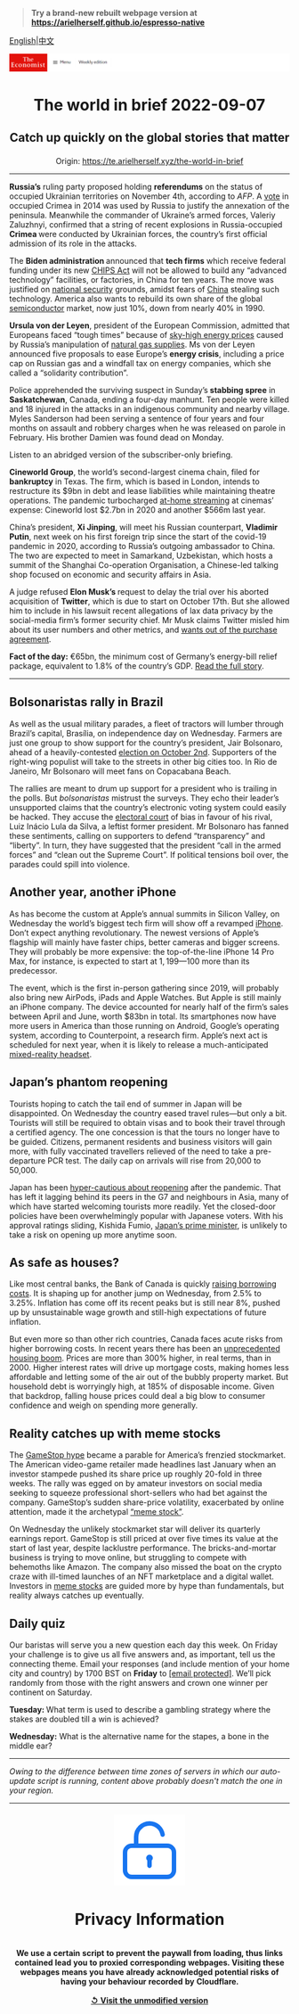 > **Try a brand-new rebuilt webpage version at https://arielherself.github.io/espresso-native**

[English](https://github.com/arielherself/espresso/blob/main/README.md)|[中文](https://github-com.translate.goog/arielherself/espresso/blob/main/README.md?_x_tr_sl=en&_x_tr_tl=zh-CN&_x_tr_hl=zh-CN&_x_tr_pto=wapp)



![The Economist](menubar.png)

# <p align="center">The world in brief 2022-09-07</p>

## <p align="center">Catch up quickly on the global stories that matter</p>

<p align="center">Origin: <a href="https://te.arielherself.xyz/the-world-in-brief">https://te.arielherself.xyz/the-world-in-brief</a><hr>

<strong>Russia’s</strong> ruling party proposed holding <strong>referendums</strong> on the status of occupied Ukrainian territories on November 4th, according to <em>AFP</em>. A [vote](https://te.arielherself.xyz/europe/2014/03/15/a-predictable-outcome) in occupied Crimea in 2014 was used by Russia to justify the annexation of the peninsula. Meanwhile the commander of Ukraine’s armed forces, Valeriy Zaluzhnyi, confirmed that a string of recent explosions in Russia-occupied <strong>Crimea </strong>were conducted by Ukrainian forces, the country’s first official admission of its role in the attacks.

The <strong>Biden administration </strong>announced that <strong>tech firms</strong> which receive federal funding under its new [CHIPS Act](https://te.arielherself.xyz/united-states/2022/07/29/america-takes-on-china-with-a-giant-microchips-bill) will not be allowed to build any “advanced technology” facilities, or factories, in China for ten years. The move was justified on [national security](https://te.arielherself.xyz/britain/2022/07/07/britain-and-america-sound-a-joint-alarm-over-china) grounds, amidst fears of [China](https://te.arielherself.xyz/international/2022/01/29/will-china-dominate-the-world-of-semiconductors) stealing such technology. America also wants to rebuild its own share of the global [semiconductor](https://te.arielherself.xyz/business/2022/07/10/after-a-turbocharged-boom-are-chipmakers-in-for-a-supersize-bust) market, now just 10%, down from nearly 40% in 1990.

<strong>Ursula von der Leyen</strong>, president of the European Commission, admitted that Europeans faced “tough times” because of [sky-high energy prices](https://te.arielherself.xyz/europe/2022/09/05/europe-scrambles-to-protect-citizens-from-sky-high-energy-prices) caused by Russia’s manipulation of [natural gas supplies](https://te.arielherself.xyz/europe/2022/07/11/europe-is-preparing-for-russian-gas-to-be-cut-off-this-winter). Ms von der Leyen announced five proposals to ease Europe’s <strong>energy crisis</strong>, including a price cap on Russian gas and a windfall tax on energy companies, which she called a “solidarity contribution”.

Police apprehended the surviving suspect in Sunday’s<strong> stabbing spree</strong> in <strong>Saskatchewan</strong>, Canada, ending a four-day manhunt. Ten people were killed and 18 injured in the attacks in an indigenous community and nearby village. Myles Sanderson had been serving a sentence of four years and four months on assault and robbery charges when he was released on parole in February. His brother Damien was found dead on Monday.

Listen to an abridged version of the subscriber-only briefing.

<strong>Cineworld Group</strong>, the world’s second-largest cinema chain, filed for <strong>bankruptcy</strong> in Texas. The firm, which is based in London, intends to restructure its $9bn in debt and lease liabilities while maintaining theatre operations. The pandemic turbocharged [at-home streaming](https://te.arielherself.xyz/business/disney-netflix-apple-is-anyone-winning-the-streaming-wars/21807591) at cinemas’ expense: Cineworld lost $2.7bn in 2020 and another $566m last year.

China’s president, <strong>Xi Jinping</strong>, will meet his Russian counterpart, <strong>Vladimir Putin</strong>, next week on his first foreign trip since the start of the covid-19 pandemic in 2020, according to Russia’s outgoing ambassador to China. The two are expected to meet in Samarkand, Uzbekistan, which hosts a summit of the Shanghai Co-operation Organisation, a Chinese-led talking shop focused on economic and security affairs in Asia.

A judge refused <strong>Elon Musk’s </strong>request to delay the trial over his aborted acquisition of <strong>Twitter</strong>, which is due to start on October 17th. But she allowed him to include in his lawsuit recent allegations of lax data privacy by the social-media firm’s former security chief. Mr Musk claims Twitter misled him about its user numbers and other metrics, and [wants out of the purchase agreement](https://te.arielherself.xyz/business/2022/07/11/with-or-without-elon-musk-twitter-is-overdue-a-shake-up).

<strong>Fact of the day:</strong> €65bn, the minimum cost of Germany’s energy-bill relief package, equivalent to 1.8% of the country’s GDP. [Read the full story](https://te.arielherself.xyz/europe/2022/09/05/europe-scrambles-to-protect-citizens-from-sky-high-energy-prices).

----------

## Bolsonaristas rally in Brazil

As well as the usual military parades, a fleet of tractors will lumber through Brazil’s capital, Brasília, on independence day on Wednesday. Farmers are just one group to show support for the country’s president, Jair Bolsonaro, ahead of a heavily-contested [election on October 2nd](https://te.arielherself.xyz/the-americas/2022/07/14/might-jair-bolsonaro-try-to-steal-brazils-election). Supporters of the right-wing populist will take to the streets in other big cities too. In Rio de Janeiro, Mr Bolsonaro will meet fans on Copacabana Beach. 

The rallies are meant to drum up support for a president who is trailing in the polls. But <em>bolsonaristas </em>mistrust the surveys. They echo their leader’s unsupported claims that the country’s electronic voting system could easily be hacked. They accuse the [electoral court](https://te.arielherself.xyz/the-americas/2021/09/11/jair-bolsonaro-fires-up-his-fans-by-attacking-judges) of bias in favour of his rival, Luiz Inácio Lula da Silva, a leftist former president. Mr Bolsonaro has fanned these sentiments, calling on supporters to defend “transparency” and “liberty”. In turn, they have suggested that the president “call in the armed forces” and “clean out the Supreme Court”. If political tensions boil over, the parades could spill into violence.

## Another year, another iPhone

As has become the custom at Apple’s annual summits in Silicon Valley, on Wednesday the world’s biggest tech firm will show off a revamped [iPhone](https://te.arielherself.xyz/business/2022/07/31/apple-already-sold-everyone-an-iphone-now-what). Don’t expect anything revolutionary. The newest versions of Apple’s flagship will mainly have faster chips, better cameras and bigger screens. They will probably be more expensive: the top-of-the-line ‌iPhone 14 Pro‌ Max, for instance, is expected to start at $1,199—$100 more than its predecessor.

  
 The event, which is the first in-person gathering since 2019, will probably also bring new AirPods, iPads and Apple Watches. But Apple is still mainly an iPhone company. The device accounted for nearly half of the firm’s sales between April and June, worth $83bn in total. Its smartphones now have more users in America than those running on Android, Google’s operating system, according to Counterpoint, a research firm. Apple’s next act is scheduled for next year, when it is likely to release a much-anticipated [mixed-reality headset](https://te.arielherself.xyz/business/2022/04/09/from-apple-to-google-big-tech-is-building-vr-and-ar-headsets).

## Japan’s phantom reopening

Tourists hoping to catch the tail end of summer in Japan will be disappointed. On Wednesday the country eased travel rules—but only a bit. Tourists will still be required to obtain visas and to book their travel through a certified agency. The one concession is that the tours no longer have to be guided. Citizens, permanent residents and business visitors will gain more, with fully vaccinated travellers relieved of the need to take a pre-departure PCR test. The daily cap on arrivals will rise from 20,000 to 50,000.

Japan has been [hyper-cautious about reopening](https://te.arielherself.xyz/asia/2022/07/07/what-pandemic-border-closures-say-about-japans-view-of-outsiders) after the pandemic. That has left it lagging behind its peers in the G7 and neighbours in Asia, many of which have started welcoming tourists more readily. Yet the closed-door policies have been overwhelmingly popular with Japanese voters. With his approval ratings sliding, Kishida Fumio, [Japan’s prime minister](https://te.arielherself.xyz/leaders/2022/07/14/japan-should-stay-true-to-abe-shinzos-vision-up-to-a-point), is unlikely to take a risk on opening up more anytime soon.

## As safe as houses?

Like most central banks, the Bank of Canada is quickly [raising borrowing costs](https://te.arielherself.xyz/finance-and-economics/2022/08/30/central-bankers-worry-that-a-new-era-of-high-inflation-is-beginning). It is shaping up for another jump on Wednesday, from 2.5% to 3.25%. Inflation has come off its recent peaks but is still near 8%, pushed up by unsustainable wage growth and still-high expectations of future inflation.

But even more so than other rich countries, Canada faces acute risks from higher borrowing costs. In recent years there has been an [unprecedented housing boom](https://te.arielherself.xyz/finance-and-economics/2022/06/09/air-starts-to-seep-out-of-the-bubbly-canadian-property-market). Prices are more than 300% higher, in real terms, than in 2000. Higher interest rates will drive up mortgage costs, making homes less affordable and letting some of the air out of the bubbly property market. But household debt is worryingly high, at 185% of disposable income. Given that backdrop, falling house prices could deal a big blow to consumer confidence and weigh on spending more generally.

## Reality catches up with meme stocks

The [GameStop hype](https://te.arielherself.xyz/finance-and-economics/2021/01/29/as-trading-restrictions-are-lifted-the-gamestop-frenzy-continues) became a parable for America’s frenzied stockmarket. The American video-game retailer made headlines last January when an investor stampede pushed its share price up roughly 20-fold in three weeks. The rally was egged on by amateur investors on social media seeking to squeeze professional short-sellers who had bet against the company. GameStop’s sudden share-price volatility, exacerbated by online attention, made it the archetypal [“meme stock”](https://te.arielherself.xyz/the-economist-explains/2021/07/06/are-meme-stocks-harmless-fun-or-a-threat-to-the-financial-old-guard). 

On Wednesday the unlikely stockmarket star will deliver its quarterly earnings report. GameStop is still priced at over five times its value at the start of last year, despite lacklustre performance. The bricks-and-mortar business is trying to move online, but struggling to compete with behemoths like Amazon. The company also missed the boat on the crypto craze with ill-timed launches of an NFT marketplace and a digital wallet. Investors in [meme stocks](https://te.arielherself.xyz/the-world-ahead/2021/11/08/the-phenomenon-of-meme-stocks-could-be-here-to-stay) are guided more by hype than fundamentals, but reality always catches up eventually.

## Daily quiz

Our baristas will serve you a new question each day this week. On Friday your challenge is to give us all five answers and, as important, tell us the connecting theme. Email your responses (and include mention of your home city and country) by 1700 BST on <strong>Friday</strong> to [<span class="__cf_email__" data-cfemail="2372564a59665053514650504c6346404c4d4c4e4a50570d404c4e">[email&#160;protected]</span>](https://mail.google.com/mail/?view=cm&amp;fs=1&amp;tf=1&amp;to=QuizEspresso@te.arielherself.xyz). We’ll pick randomly from those with the right answers and crown one winner per continent on Saturday.

<strong>Tuesday: </strong>What term is used to describe a gambling strategy where the stakes are doubled till a win is achieved?

  
<strong>Wednesday:</strong> What is the alternative name for the stapes, a bone in the middle ear?

----------

*Owing to the difference between time zones of servers in which our auto-update script is running, content above probably doesn't match the one in your region.*

|<br><div align="center"><img src="unlock.png" /><h1>Privacy Information</h1></div></br>We use a certain script to prevent the paywall from loading, thus links contained lead you to proxied corresponding webpages. Visiting these webpages means you have already acknowledged potential risks of having your behaviour recorded by Cloudflare.<br><br>[&#x21BA; Visit the unmodified version](README.raw.md)<br><br>|
|-----|
